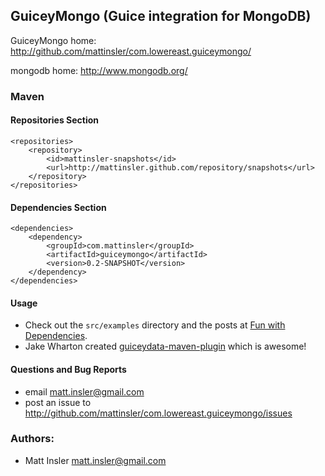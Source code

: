 ## GuiceyMongo (Guice integration for MongoDB) ##

GuiceyMongo home: http://github.com/mattinsler/com.lowereast.guiceymongo/

mongodb home: http://www.mongodb.org/

### Maven
#### Repositories Section

    <repositories>
        <repository>
            <id>mattinsler-snapshots</id>
            <url>http://mattinsler.github.com/repository/snapshots</url>
        </repository>
    </repositories>

#### Dependencies Section

    <dependencies>
        <dependency>
            <groupId>com.mattinsler</groupId>
            <artifactId>guiceymongo</artifactId>
            <version>0.2-SNAPSHOT</version>
        </dependency>
    </dependencies>

#### Usage
 * Check out the `src/examples` directory and the posts at [Fun with Dependencies](http://www.mattinsler.com/tag/guiceymongo/).
 * Jake Wharton created [guiceydata-maven-plugin](http://github.com/JakeWharton/guiceydata-maven-plugin) which is awesome!

#### Questions and Bug Reports
 * email matt.insler@gmail.com
 * post an issue to http://github.com/mattinsler/com.lowereast.guiceymongo/issues

### Authors:
 * Matt Insler       matt.insler@gmail.com
